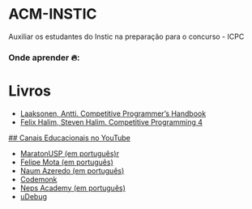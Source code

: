 # ACM-INSTIC
Auxiliar os estudantes do Instic na preparação para o concurso - ICPC



### Onde aprender 🔥:
 # Livros

<ul>
<li><a href="https://cses.fi/book/book.pdf">Laaksonen, Antti. Competitive Programmer’s Handbook</a></li>
<li><a href="https://cpbook.net/">Felix Halim, Steven Halim. Competitive Programming 4</li>
</ul>
  ## Canais Educacionais no YouTube
  <ul> 
<li><a href="https://www.youtube.com/channel/UCB_SQAulqgmQ0Vfww9wzfWA">MaratonUSP (em português)r</a></li>
<li><a href="https://www.youtube.com/channel/UCB_zY2Je3z6-yL0O7jYVsAg">Felipe Mota (em português)</a></li>
<li><a href="https://www.youtube.com/channel/UCD3bR9zuXU-GUCBIpEpitUw">Naum Azeredo (em português)</a></li>
<li><a href="https://www.hackerearth.com/practice/codemonk/">Codemonk<a></li>
<li><a href="https://neps.academy/br">Neps Academy (em português)<a></li>
<li><a href="https://www.udebug.com/">uDebug</li>
</ul>
